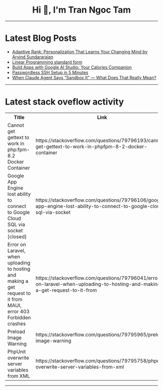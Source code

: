<h1 align="center">Hi 👋, I'm Tran Ngoc Tam</h1>

---

# Latest Blog Posts 
<!-- BLOG-POST-LIST:START -->
- [Adaptive Rank: Personalization That Learns Your Changing Mind by Arvind Sundararajan](https://dev.to/arvind_sundararajan/adaptive-rank-personalization-that-learns-your-changing-mind-by-arvind-sundararajan-1d64)
- [Linear Programming standard form](https://dev.to/sengseng/linear-programming-standard-form-2hba)
- [Build Apps with Google AI Studio: Your Calories Companion](https://dev.to/coffeejuseyo/build-apps-with-google-ai-studio-your-calories-companion-mdd)
- [Passwordless SSH Setup in 5 Minutes](https://dev.to/kingyou/passwordless-ssh-setup-in-5-minutes-212p)
- [When Claude Agent Says “Sandbox It” — What Does That Really Mean?](https://dev.to/jun_ma_6eded523cd4b29efd2/when-claude-agent-says-sandbox-it-what-does-that-really-mean-bon)
<!-- BLOG-POST-LIST:END -->

---

# Latest stack oveflow activity
<table>
  <tr><th>Title</th><th>Link</th></tr>
  <!-- STACKOVERFLOW:START --><tr><td>Cannot get gettext to work in php:fpm-8.2 Docker Container</td><td>https://stackoverflow.com/questions/79796193/cannot-get-gettext-to-work-in-phpfpm-8-2-docker-container</td></tr><tr><td>Google App Engine lost ability to connect to Google Cloud SQL via socket [closed]</td><td>https://stackoverflow.com/questions/79796106/google-app-engine-lost-ability-to-connect-to-google-cloud-sql-via-socket</td></tr><tr><td>Error on Laravel, when uploading to hosting and making a get request to it from MAUI, error 403 Forbidden crashes</td><td>https://stackoverflow.com/questions/79796041/error-on-laravel-when-uploading-to-hosting-and-making-a-get-request-to-it-from</td></tr><tr><td>Preload Image Warning</td><td>https://stackoverflow.com/questions/79795965/preload-image-warning</td></tr><tr><td>PhpUnit overwrite server variables from XML</td><td>https://stackoverflow.com/questions/79795758/phpunit-overwrite-server-variables-from-xml</td></tr><!-- STACKOVERFLOW:END -->
</table>

---


